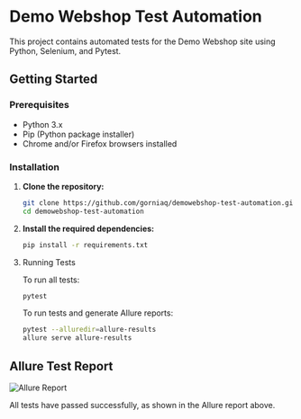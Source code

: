 # Demo Webshop Test Automation

This project contains automated tests for the Demo Webshop site using Python, Selenium, and Pytest.

## Getting Started

### Prerequisites

- Python 3.x
- Pip (Python package installer)
- Chrome and/or Firefox browsers installed

### Installation

1. **Clone the repository:**
   ```bash
   git clone https://github.com/gorniaq/demowebshop-test-automation.git
   cd demowebshop-test-automation
   
2. **Install the required dependencies:**
   ```bash
   pip install -r requirements.txt

3. Running Tests

   To run all tests:
      ```bash
      pytest
      ```
   To run tests and generate Allure reports:
      ```bash
      pytest --alluredir=allure-results
      allure serve allure-results
      ```
   
## Allure Test Report

![Allure Report](https://i.imgur.com/QbNjZDg.png)

All tests have passed successfully, as shown in the Allure report above.